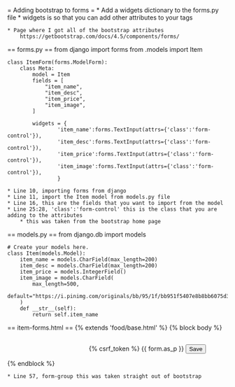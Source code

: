 
= Adding bootstrap to forms =
	* Add a widgets dictionary to the forms.py file
	* widgets is so that you can add other attributes to your tags

	* Page where I got all of the bootstrap attributes
		https://getbootstrap.com/docs/4.5/components/forms/

== forms.py ==
	from django import forms
	from .models import Item


	class ItemForm(forms.ModelForm):
		class Meta:
			model = Item
			fields = [
				"item_name",
				"item_desc",
				"item_price",
				"item_image",
			]

			widgets = {
					'item_name':forms.TextInput(attrs={'class':'form-control'}),
					'item_desc':forms.TextInput(attrs={'class':'form-control'}),
					'item_price':forms.TextInput(attrs={'class':'form-control'}),
					'item_image':forms.TextInput(attrs={'class':'form-control'}),
					}
	
	* Line 10, importing forms from django
	* Line 11, import the Item model from models.py file
	* Line 16, this are the fields that you want to import from the model
	* Line 25:28, 'class':'form-control' this is the class that you are adding to the attributes
		* this was taken from the bootstrap home page
				

== models.py ==
	from django.db import models

	# Create your models here.
	class Item(models.Model):
		item_name = models.CharField(max_length=200)
		item_desc = models.CharField(max_length=200)
		item_price = models.IntegerField()
		item_image = models.CharField(
			max_length=500,
			default="https://i.pinimg.com/originals/bb/95/1f/bb951f5407e8b8bb6075d3eee24d3bcd.jpg",
		)
		def __str__(self):
			return self.item_name
		

== item-forms.html ==
	{% extends 'food/base.html' %} {% block body %}
	<form style="margin-top:30px; width:400px; margin-left:37%;" method="POST" accept-charset="utf-8">
		<div class="form-group">
			{% csrf_token %} {{ form.as_p }}
			<button class="btn btn-primary" type="submit">Save</button>
		</div>
	</form>
	{% endblock %}
	
	* Line 57, form-group this was taken straight out of bootstrap
	
